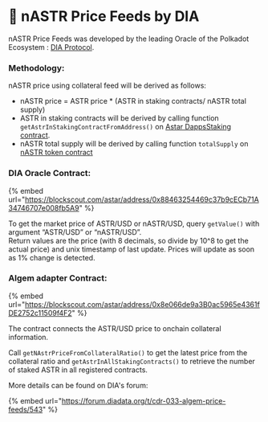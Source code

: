 # 🧵 nASTR Price Feeds by DIA

nASTR Price Feeds was developed by the leading Oracle of the Polkadot Ecosystem : [DIA Protocol](https://www.diadata.org/).

### **Methodology:**

nASTR price using collateral feed will be derived as follows:

* nASTR price = ASTR price \* (ASTR in staking contracts/ nASTR total supply)
* ASTR in staking contracts will be derived by calling function `getAstrInStakingContractFromAddress()` on [Astar DappsStaking contract](https://blockscout.com/astar/address/0x0000000000000000000000000000000000005001).
* nASTR total supply will be derived by calling function `totalSupply` on [nASTR token contract](https://blockscout.com/astar/address/0xE511ED88575C57767BAfb72BfD10775413E3F2b0/read-proxy#address-tabs)

### **DIA Oracle Contract:**

{% embed url="https://blockscout.com/astar/address/0x88463254469c37b9cECb71A34746707e008fb5A9" %}

To get the market price of ASTR/USD or nASTR/USD, query `getValue()` with argument “ASTR/USD” or “nASTR/USD”. \
Return values are the price (with 8 decimals, so divide by 10^8 to get the actual price) and unix timestamp of last update. Prices will update as soon as 1% change is detected.

### Algem adapter Contract:

{% embed url="https://blockscout.com/astar/address/0x8e066de9a3B0ac5965e4361fDE2752c11509f4F2" %}

The contract connects the ASTR/USD price to onchain collateral information.

Call `getNAstrPriceFromCollateralRatio()` to get the latest price from the collateral ratio and `getAstrInAllStakingContracts()` to retrieve the number of staked ASTR in all registered contracts.



More details can be found on DIA's forum:

{% embed url="https://forum.diadata.org/t/cdr-033-algem-price-feeds/543" %}


